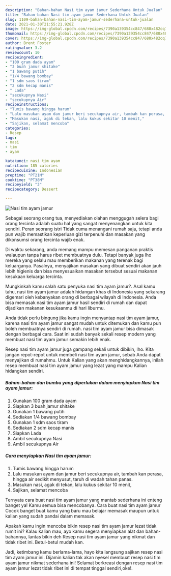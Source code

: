 ```yaml
---
description: "Bahan-bahan Nasi tim ayam jamur Sederhana Untuk Jualan"
title: "Bahan-bahan Nasi tim ayam jamur Sederhana Untuk Jualan"
slug: 1109-bahan-bahan-nasi-tim-ayam-jamur-sederhana-untuk-jualan
date: 2021-01-30T21:55:21.928Z
image: https://img-global.cpcdn.com/recipes/7390a139354cc847/680x482cq70/nasi-tim-ayam-jamur-foto-resep-utama.jpg
thumbnail: https://img-global.cpcdn.com/recipes/7390a139354cc847/680x482cq70/nasi-tim-ayam-jamur-foto-resep-utama.jpg
cover: https://img-global.cpcdn.com/recipes/7390a139354cc847/680x482cq70/nasi-tim-ayam-jamur-foto-resep-utama.jpg
author: Brent Foster
ratingvalue: 3.2
reviewcount: 10
recipeingredient:
- "100 gram dada ayam"
- "3 buah jamur shitake"
- "1 bawang putih"
- "1/4 bawang bombay"
- "1 sdm saos tiram"
- "2 sdm kecap manis"
- " Lada"
- "secukupnya Nasi"
- "secukupnya Air"
recipeinstructions:
- "Tumis bawang hingga harum"
- "Lalu masukan ayam dan jamur beri secukupnya air, tambah kan perasa, hingga air sedikit menyusut, taruh di wadah tahan panas."
- "Masukan nasi, agak di tekan, lalu kukus sekitar 10 menit,"
- "Sajikan, selamat mencoba"
categories:
- Resep
tags:
- nasi
- tim
- ayam

katakunci: nasi tim ayam 
nutrition: 185 calories
recipecuisine: Indonesian
preptime: "PT21M"
cooktime: "PT38M"
recipeyield: "3"
recipecategory: Dessert

---
```



![Nasi tim ayam jamur](https://img-global.cpcdn.com/recipes/7390a139354cc847/680x482cq70/nasi-tim-ayam-jamur-foto-resep-utama.jpg)

Sebagai seorang orang tua, menyediakan olahan menggugah selera bagi orang tercinta adalah suatu hal yang sangat menyenangkan untuk kita sendiri. Peran seorang istri Tidak cuma menangani rumah saja, tetapi anda pun wajib memastikan keperluan gizi terpenuhi dan masakan yang dikonsumsi orang tercinta wajib enak.

Di waktu  sekarang, anda memang mampu memesan panganan praktis walaupun tanpa harus ribet membuatnya dulu. Tetapi banyak juga lho mereka yang selalu mau memberikan makanan yang terenak bagi keluarganya. Pasalnya, menyajikan masakan yang dibuat sendiri akan jauh lebih higienis dan bisa menyesuaikan masakan tersebut sesuai makanan kesukaan keluarga tercinta. 



Mungkinkah kamu salah satu penyuka nasi tim ayam jamur?. Asal kamu tahu, nasi tim ayam jamur adalah hidangan khas di Indonesia yang sekarang digemari oleh kebanyakan orang di berbagai wilayah di Indonesia. Anda bisa memasak nasi tim ayam jamur hasil sendiri di rumah dan dapat dijadikan makanan kesukaanmu di hari liburmu.

Anda tidak perlu bingung jika kamu ingin menyantap nasi tim ayam jamur, karena nasi tim ayam jamur sangat mudah untuk ditemukan dan kamu pun boleh membuatnya sendiri di rumah. nasi tim ayam jamur bisa dimasak dengan berbagai cara. Saat ini sudah banyak sekali resep modern yang membuat nasi tim ayam jamur semakin lebih enak.

Resep nasi tim ayam jamur juga gampang sekali untuk dibikin, lho. Kita jangan repot-repot untuk membeli nasi tim ayam jamur, sebab Anda dapat menyajikan di rumahmu. Untuk Kalian yang akan menghidangkannya, inilah resep membuat nasi tim ayam jamur yang lezat yang mampu Kalian hidangkan sendiri.

<!--inarticleads1-->

##### Bahan-bahan dan bumbu yang diperlukan dalam menyiapkan Nasi tim ayam jamur:

1. Gunakan 100 gram dada ayam
1. Siapkan 3 buah jamur shitake
1. Gunakan 1 bawang putih
1. Sediakan 1/4 bawang bombay
1. Gunakan 1 sdm saos tiram
1. Sediakan 2 sdm kecap manis
1. Siapkan  Lada
1. Ambil secukupnya Nasi
1. Ambil secukupnya Air




<!--inarticleads2-->

##### Cara menyiapkan Nasi tim ayam jamur:

1. Tumis bawang hingga harum
1. Lalu masukan ayam dan jamur beri secukupnya air, tambah kan perasa, hingga air sedikit menyusut, taruh di wadah tahan panas.
1. Masukan nasi, agak di tekan, lalu kukus sekitar 10 menit,
1. Sajikan, selamat mencoba




Ternyata cara buat nasi tim ayam jamur yang mantab sederhana ini enteng banget ya! Kamu semua bisa mencobanya. Cara buat nasi tim ayam jamur Cocok banget buat kamu yang baru mau belajar memasak maupun untuk kalian yang sudah pandai dalam memasak.

Apakah kamu ingin mencoba bikin resep nasi tim ayam jamur lezat tidak rumit ini? Kalau kalian mau, ayo kamu segera menyiapkan alat dan bahan-bahannya, lantas bikin deh Resep nasi tim ayam jamur yang nikmat dan tidak ribet ini. Betul-betul mudah kan. 

Jadi, ketimbang kamu berlama-lama, hayo kita langsung sajikan resep nasi tim ayam jamur ini. Dijamin kalian tak akan nyesel membuat resep nasi tim ayam jamur nikmat sederhana ini! Selamat berkreasi dengan resep nasi tim ayam jamur lezat tidak ribet ini di tempat tinggal sendiri,oke!.

